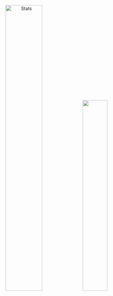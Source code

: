 <p align="center">
  <img alt="Stats" src="https://github-readme-stats.vercel.app/api?username=saffronjam&count_private=true&hide=stars,issues&show_icons=true&theme=nord"/ width = 48%>
  <img width="39.2%" src="https://github-readme-streak-stats.herokuapp.com/?user=saffronjam&theme=nord">
